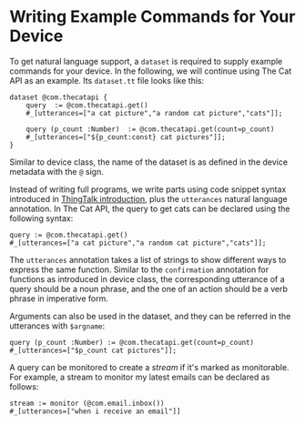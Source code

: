 # Writing Example Commands for Your Device

To get natural language support, 
a `dataset` is required to supply example commands for your device. 
In the following, we will continue using The Cat API as an example. 
Its `dataset.tt` file looks like this:

```tt
dataset @com.thecatapi {
    query  := @com.thecatapi.get()
    #_[utterances=["a cat picture","a random cat picture","cats"]];

    query (p_count :Number)  := @com.thecatapi.get(count=p_count)
    #_[utterances=["${p_count:const} cat pictures"]];
}
```

Similar to device class, the name of the dataset is as defined in the device metadata 
with the `@` sign. 

Instead of writing full programs, we write parts using code snippet syntax introduced in 
[ThingTalk introduction](/doc/thingtalk-intro.md#code-snippet), plus the `utterances` 
natural language annotation.
In The Cat API, the query to get cats can be declared using the following syntax:
```tt
query := @com.thecatapi.get()
#_[utterances=["a cat picture","a random cat picture","cats"]];
```
The `utterances` annotation takes a list of strings to show different ways to 
express the same function. 
Similar to the `confirmation` annotation for functions as introduced in device class, 
the corresponding utterance of a query should be a noun phrase, and the one of 
an action should be a verb phrase in imperative form.

Arguments can also be used in the dataset, and they can be referred in the 
utterances with `$argname`:  
```tt
query (p_count :Number) := @com.thecatapi.get(count=p_count)
#_[utterances=["$p_count cat pictures"]];
```

A query can be monitored to create a _stream_ if it's marked as monitorable.
For example, a stream to monitor my latest emails can be declared as follows:
```tt
stream := monitor (@com.email.inbox())
#_[utterances=["when i receive an email"]]
```

